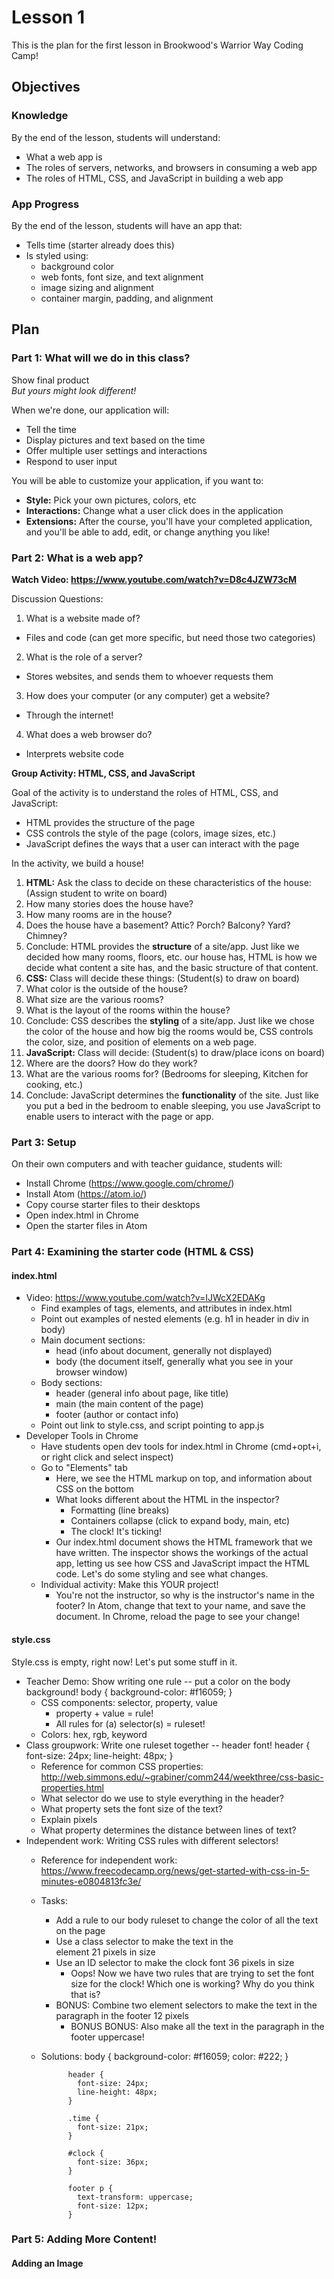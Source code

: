 # Lesson 1

This is the plan for the first lesson in Brookwood's Warrior Way Coding Camp!

## Objectives

### Knowledge

By the end of the lesson, students will understand:
* What a web app is
* The roles of servers, networks, and browsers in consuming a web app
* The roles of HTML, CSS, and JavaScript in building a web app

### App Progress

By the end of the lesson, students will have an app that:
* Tells time (starter already does this)
* Is styled using:
  * background color
  * web fonts, font size, and text alignment
  * image sizing and alignment
  * container margin, padding, and alignment

## Plan

### Part 1: What will we do in this class?

Show final product  
*But yours might look different!*

When we're done, our application will:
* Tell the time
* Display pictures and text based on the time
* Offer multiple user settings and interactions
* Respond to user input

You will be able to customize your application, if you want to:
* **Style:** Pick your own pictures, colors, etc
* **Interactions:** Change what a user click does in the application
* **Extensions:** After the course, you'll have your completed application, and you'll be able to add, edit, or change anything you like!

### Part 2: What is a web app?

**Watch Video: https://www.youtube.com/watch?v=D8c4JZW73cM**

Discussion Questions:
1. What is a website made of?
  * Files and code (can get more specific, but need those two categories)
2. What is the role of a server?
  * Stores websites, and sends them to whoever requests them
3. How does your computer (or any computer) get a website?
  * Through the internet!
4. What does a web browser do?
  * Interprets website code

**Group Activity: HTML, CSS, and JavaScript**

Goal of the activity is to understand the roles of HTML, CSS, and JavaScript:
* HTML provides the structure of the page
* CSS controls the style of the page (colors, image sizes, etc.)
* JavaScript defines the ways that a user can interact with the page

In the activity, we build a house!
1. **HTML:** Ask the class to decide on these characteristics of the house: (Assign student to write on board)
  1. How many stories does the house have?
  2. How many rooms are in the house?
  3. Does the house have a basement? Attic? Porch? Balcony? Yard? Chimney?
2. Conclude: HTML provides the **structure** of a site/app. Just like we decided how many rooms, floors, etc. our house has, HTML is how we decide what content a site has, and the basic structure of that content.
3. **CSS:** Class will decide these things: (Student(s) to draw on board)
  1. What color is the outside of the house?
  2. What size are the various rooms?
  3. What is the layout of the rooms within the house?
4. Conclude: CSS describes the **styling** of a site/app. Just like we chose the color of the house and how big the rooms would be, CSS controls the color, size, and position of elements on a web page.
5. **JavaScript:** Class will decide: (Student(s) to draw/place icons on board)
  1. Where are the doors? How do they work?
  2. What are the various rooms for? (Bedrooms for sleeping, Kitchen for cooking, etc.)
6. Conclude: JavaScript determines the **functionality** of the site. Just like you put a bed in the bedroom to enable sleeping, you use JavaScript to enable users to interact with the page or app.

### Part 3: Setup

On their own computers and with teacher guidance, students will:
* Install Chrome (https://www.google.com/chrome/)
* Install Atom (https://atom.io/)
* Copy course starter files to their desktops
* Open index.html in Chrome
* Open the starter files in Atom

### Part 4: Examining the starter code (HTML & CSS)

#### index.html

* Video: https://www.youtube.com/watch?v=IJWcX2EDAKg
  * Find examples of tags, elements, and attributes in index.html
  * Point out examples of nested elements (e.g. h1 in header in div in body)
  * Main document sections:
    * head (info about document, generally not displayed)
    * body (the document itself, generally what you see in your browser window)
  * Body sections:
    * header (general info about page, like title)
    * main (the main content of the page)
    * footer (author or contact info)
  * Point out link to style.css, and script pointing to app.js
* Developer Tools in Chrome
  * Have students open dev tools for index.html in Chrome (cmd+opt+i, or right click and select inspect)
  * Go to "Elements" tab
    * Here, we see the HTML markup on top, and information about CSS on the bottom
    * What looks different about the HTML in the inspector?
      * Formatting (line breaks)
      * Containers collapse (click to expand body, main, etc)
      * The clock! It's ticking!
    * Our index.html document shows the HTML framework that we have written. The inspector shows the workings of the actual app, letting us see how CSS and JavaScript impact the HTML code. Let's do some styling and see what changes.
  * Individual activity: Make this YOUR project!
    * You're not the instructor, so why is the instructor's name in the footer? In Atom, change that text to your name, and save the document. In Chrome, reload the page to see your change!

#### style.css

Style.css is empty, right now! Let's put some stuff in it.

* Teacher Demo: Show writing one rule -- put a color on the body background!
        body {
          background-color: #f16059;
        }
  * CSS components: selector, property, value
    * property + value = rule!
    * All rules for (a) selector(s) = ruleset!
  * Colors: hex, rgb, keyword
* Class groupwork: Write one ruleset together -- header font!
        header {
          font-size: 24px;
          line-height: 48px;
        }
  * Reference for common CSS properties: http://web.simmons.edu/~grabiner/comm244/weekthree/css-basic-properties.html
  * What selector do we use to style everything in the header?
  * What property sets the font size of the text?
  * Explain pixels
  * What property determines the distance between lines of text?
* Independent work: Writing CSS rules with different selectors!
  * Reference for independent work: https://www.freecodecamp.org/news/get-started-with-css-in-5-minutes-e0804813fc3e/
  * Tasks:
    * Add a rule to our body ruleset to change the color of all the text on the page
    * Use a class selector to make the text in the <main> element 21 pixels in size
    * Use an ID selector to make the clock font 36 pixels in size
      * Oops! Now we have two rules that are trying to set the font size for the clock! Which one is working? Why do you think that is?
    * BONUS: Combine two element selectors to make the text in the paragraph in the footer 12 pixels
      * BONUS BONUS: Also make all the text in the paragraph in the footer uppercase!
  * Solutions:
              body {
                background-color: #f16059;
                color: #222;
              }

              header {
                font-size: 24px;
                line-height: 48px;
              }

              .time {
                font-size: 21px;
              }

              #clock {
                font-size: 36px;
              }

              footer p {
                text-transform: uppercase;
                font-size: 12px;
              }

### Part 5: Adding More Content!

#### Adding an Image
